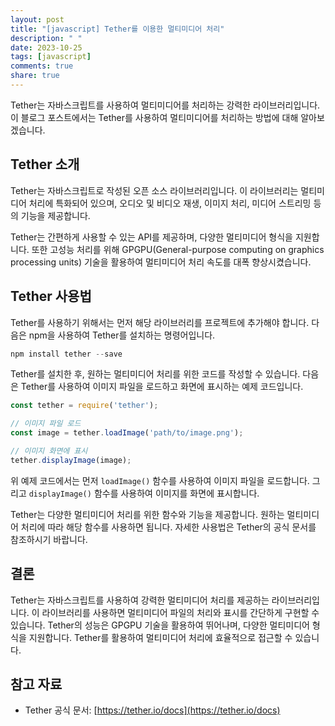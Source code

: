 ```yaml
---
layout: post
title: "[javascript] Tether를 이용한 멀티미디어 처리"
description: " "
date: 2023-10-25
tags: [javascript]
comments: true
share: true
---
```


Tether는 자바스크립트를 사용하여 멀티미디어를 처리하는 강력한 라이브러리입니다. 이 블로그 포스트에서는 Tether를 사용하여 멀티미디어를 처리하는 방법에 대해 알아보겠습니다.

## Tether 소개

Tether는 자바스크립트로 작성된 오픈 소스 라이브러리입니다. 이 라이브러리는 멀티미디어 처리에 특화되어 있으며, 오디오 및 비디오 재생, 이미지 처리, 미디어 스트리밍 등의 기능을 제공합니다.

Tether는 간편하게 사용할 수 있는 API를 제공하며, 다양한 멀티미디어 형식을 지원합니다. 또한 고성능 처리를 위해 GPGPU(General-purpose computing on graphics processing units) 기술을 활용하여 멀티미디어 처리 속도를 대폭 향상시켰습니다.

## Tether 사용법

Tether를 사용하기 위해서는 먼저 해당 라이브러리를 프로젝트에 추가해야 합니다. 다음은 npm을 사용하여 Tether를 설치하는 명령어입니다.

```javascript
npm install tether --save
```

Tether를 설치한 후, 원하는 멀티미디어 처리를 위한 코드를 작성할 수 있습니다. 다음은 Tether를 사용하여 이미지 파일을 로드하고 화면에 표시하는 예제 코드입니다.

```javascript
const tether = require('tether');

// 이미지 파일 로드
const image = tether.loadImage('path/to/image.png');

// 이미지 화면에 표시
tether.displayImage(image);
```

위 예제 코드에서는 먼저 `loadImage()` 함수를 사용하여 이미지 파일을 로드합니다. 그리고 `displayImage()` 함수를 사용하여 이미지를 화면에 표시합니다.

Tether는 다양한 멀티미디어 처리를 위한 함수와 기능을 제공합니다. 원하는 멀티미디어 처리에 따라 해당 함수를 사용하면 됩니다. 자세한 사용법은 Tether의 공식 문서를 참조하시기 바랍니다.

## 결론

Tether는 자바스크립트를 사용하여 강력한 멀티미디어 처리를 제공하는 라이브러리입니다. 이 라이브러리를 사용하면 멀티미디어 파일의 처리와 표시를 간단하게 구현할 수 있습니다. Tether의 성능은 GPGPU 기술을 활용하여 뛰어나며, 다양한 멀티미디어 형식을 지원합니다. Tether를 활용하여 멀티미디어 처리에 효율적으로 접근할 수 있습니다.

## 참고 자료

- Tether 공식 문서: [https://tether.io/docs](https://tether.io/docs)